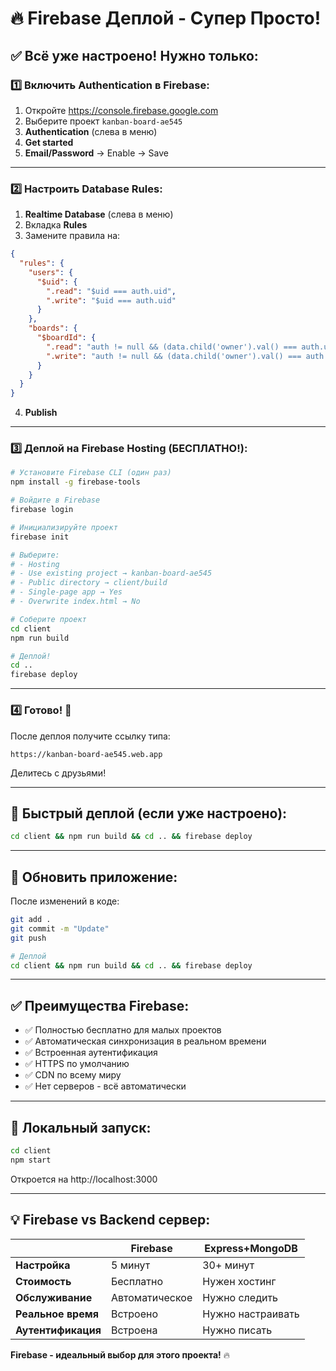 # 🔥 Firebase Деплой - Супер Просто!

## ✅ Всё уже настроено! Нужно только:

### 1️⃣ Включить Authentication в Firebase:

1. Откройте https://console.firebase.google.com
2. Выберите проект `kanban-board-ae545`
3. **Authentication** (слева в меню)
4. **Get started**
5. **Email/Password** → Enable → Save

---

### 2️⃣ Настроить Database Rules:

1. **Realtime Database** (слева в меню)
2. Вкладка **Rules**
3. Замените правила на:

```json
{
  "rules": {
    "users": {
      "$uid": {
        ".read": "$uid === auth.uid",
        ".write": "$uid === auth.uid"
      }
    },
    "boards": {
      "$boardId": {
        ".read": "auth != null && (data.child('owner').val() === auth.uid || data.child('members/' + auth.uid).exists())",
        ".write": "auth != null && (data.child('owner').val() === auth.uid || !data.exists())"
      }
    }
  }
}
```

4. **Publish**

---

### 3️⃣ Деплой на Firebase Hosting (БЕСПЛАТНО!):

```bash
# Установите Firebase CLI (один раз)
npm install -g firebase-tools

# Войдите в Firebase
firebase login

# Инициализируйте проект
firebase init

# Выберите:
# - Hosting
# - Use existing project → kanban-board-ae545
# - Public directory → client/build
# - Single-page app → Yes
# - Overwrite index.html → No

# Соберите проект
cd client
npm run build

# Деплой!
cd ..
firebase deploy
```

---

### 4️⃣ Готово! 🎉

После деплоя получите ссылку типа:
```
https://kanban-board-ae545.web.app
```

Делитесь с друзьями!

---

## 🚀 Быстрый деплой (если уже настроено):

```bash
cd client && npm run build && cd .. && firebase deploy
```

---

## 📱 Обновить приложение:

После изменений в коде:

```bash
git add .
git commit -m "Update"
git push

# Деплой
cd client && npm run build && cd .. && firebase deploy
```

---

## ✅ Преимущества Firebase:

- ✅ Полностью бесплатно для малых проектов
- ✅ Автоматическая синхронизация в реальном времени
- ✅ Встроенная аутентификация
- ✅ HTTPS по умолчанию
- ✅ CDN по всему миру
- ✅ Нет серверов - всё автоматически

---

## 🔧 Локальный запуск:

```bash
cd client
npm start
```

Откроется на http://localhost:3000

---

## 💡 Firebase vs Backend сервер:

| | Firebase | Express+MongoDB |
|---|---|---|
| **Настройка** | 5 минут | 30+ минут |
| **Стоимость** | Бесплатно | Нужен хостинг |
| **Обслуживание** | Автоматическое | Нужно следить |
| **Реальное время** | Встроено | Нужно настраивать |
| **Аутентификация** | Встроена | Нужно писать |

**Firebase - идеальный выбор для этого проекта!** 🔥

